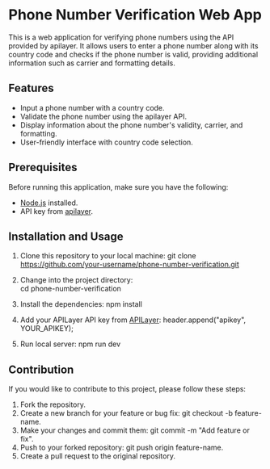 # Phone Number Verification Web App

This is a web application for verifying phone numbers using the API provided by apilayer. It allows users to enter a phone number along with its country code and checks if the phone number is valid, providing additional information such as carrier and formatting details.

## Features

- Input a phone number with a country code.
- Validate the phone number using the apilayer API.
- Display information about the phone number's validity, carrier, and formatting.
- User-friendly interface with country code selection.

## Prerequisites

Before running this application, make sure you have the following:

- [Node.js](https://nodejs.org/) installed.
- API key from [apilayer](https://apilayer.com/).

## Installation and Usage

1. Clone this repository to your local machine:
   git clone https://github.com/your-username/phone-number-verification.git

2. Change into the project directory:  
   cd phone-number-verification

3. Install the dependencies:
   npm install

4. Add your APILayer API key from [APILayer](https://apilayer.com/):
   header.append("apikey", YOUR_APIKEY);

5. Run local server:
   npm run dev

## Contribution

If you would like to contribute to this project, please follow these steps:

1. Fork the repository.
2. Create a new branch for your feature or bug fix: git checkout -b feature-name.
3. Make your changes and commit them: git commit -m "Add feature or fix".
4. Push to your forked repository: git push origin feature-name.
5. Create a pull request to the original repository.
